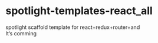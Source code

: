 # spotlight-templates-react_all
spotlight scaffold template for  react+redux+router+and
<br/>
It‘s comming
